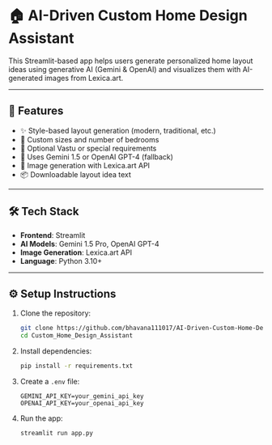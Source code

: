 # 🏠 AI-Driven Custom Home Design Assistant

This Streamlit-based app helps users generate personalized home layout ideas using generative AI (Gemini & OpenAI) and visualizes them with AI-generated images from Lexica.art.

---

## 🚀 Features

- ✨ Style-based layout generation (modern, traditional, etc.)
- 📏 Custom sizes and number of bedrooms
- 🙏 Optional Vastu or special requirements
- 🧠 Uses Gemini 1.5 or OpenAI GPT-4 (fallback)
- 🎨 Image generation with Lexica.art API
- 📦 Downloadable layout idea text

---

## 🛠️ Tech Stack

- **Frontend**: Streamlit
- **AI Models**: Gemini 1.5 Pro, OpenAI GPT-4
- **Image Generation**: Lexica.art API
- **Language**: Python 3.10+

---

## ⚙️ Setup Instructions

1. Clone the repository:
    ```bash
    git clone https://github.com/bhavana111017/AI-Driven-Custom-Home-Design-Assistant
    cd Custom_Home_Design_Assistant
    ```

2. Install dependencies:
    ```bash
    pip install -r requirements.txt
    ```

3. Create a `.env` file:
    ```env
    GEMINI_API_KEY=your_gemini_api_key
    OPENAI_API_KEY=your_openai_api_key
    ```

4. Run the app:
    ```bash
    streamlit run app.py
    ```


